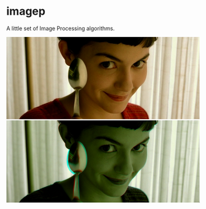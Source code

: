 imagep
======

A little set of Image Processing algorithms.

![alt anaglyph free](anaglyph/samples/spoon2.png)
![alt anaglyphed](anaglyph/samples/spoon_a.png)
